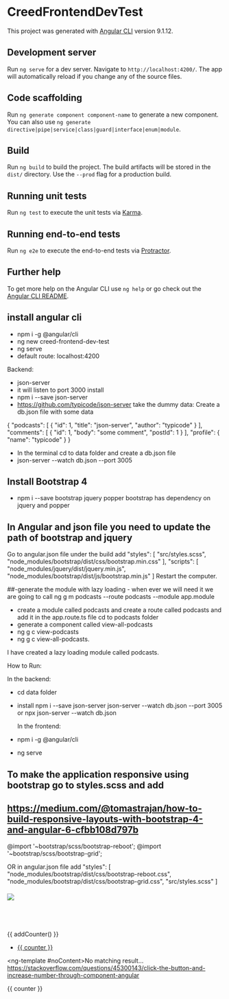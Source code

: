 # CreedFrontendDevTest

This project was generated with [Angular CLI](https://github.com/angular/angular-cli) version 9.1.12.

## Development server

Run `ng serve` for a dev server. Navigate to `http://localhost:4200/`. The app will automatically reload if you change any of the source files.

## Code scaffolding

Run `ng generate component component-name` to generate a new component. You can also use `ng generate directive|pipe|service|class|guard|interface|enum|module`.

## Build

Run `ng build` to build the project. The build artifacts will be stored in the `dist/` directory. Use the `--prod` flag for a production build.

## Running unit tests

Run `ng test` to execute the unit tests via [Karma](https://karma-runner.github.io).

## Running end-to-end tests

Run `ng e2e` to execute the end-to-end tests via [Protractor](http://www.protractortest.org/).

## Further help

To get more help on the Angular CLI use `ng help` or go check out the [Angular CLI README](https://github.com/angular/angular-cli/blob/master/README.md).

## install angular cli

- npm i -g @angular/cli
- ng new creed-frontend-dev-test
- ng serve
- default route: localhost:4200

Backend:

- json-server
- it will listen to port 3000
  install
- npm i --save json-server
- https://github.com/typicode/json-server
  take the dummy data:
  Create a db.json file with some data

{
"podcasts": [
{ "id": 1, "title": "json-server", "author": "typicode" }
],
"comments": [
{ "id": 1, "body": "some comment", "postId": 1 }
],
"profile": { "name": "typicode" }
}

- In the terminal cd to data folder and create a db.json file
- json-server --watch db.json --port 3005

## Install Bootstrap 4

- npm i --save bootstrap jquery popper
  bootstrap has dependency on jquery and popper

## In Angular and json file you need to update the path of bootstrap and jquery

Go to angular.json file under the build
add
"styles": [
"src/styles.scss",
"node_modules/bootstrap/dist/css/bootstrap.min.css"
],
"scripts": [
"node_modules/jquery/dist/jquery.min.js",
"node_modules/bootstrap/dist/js/bootstrap.min.js"
]
Restart the computer.

##-generate the module with lazy loading - when ever we will need it we are going to call
ng g m podcasts --route podcasts --module app.module

- create a module called podcasts and create a route called podcasts and add it in the app.route.ts file
  cd to podcasts folder
- generate a component called view-all-podcasts
- ng g c view-podcasts
- ng g c view-all-podcasts.

I have created a lazy loading module called podcasts.

How to Run:

In the backend:

- cd data folder
- install npm i --save json-server
  json-server --watch db.json --port 3005
  or
  npx json-server --watch db.json

  In the frontend:

- npm i -g @angular/cli
- ng serve

## To make the application responsive using bootstrap go to styles.scss and add

## https://medium.com/@tomastrajan/how-to-build-responsive-layouts-with-bootstrap-4-and-angular-6-cfbb108d797b

@import '~bootstrap/scss/bootstrap-reboot';
@import '~bootstrap/scss/bootstrap-grid';

OR in angular.json file add
"styles": [
"node_modules/bootstrap/dist/css/bootstrap-reboot.css",
"node_modules/bootstrap/dist/css/bootstrap-grid.css",
"src/styles.scss"
]

<div class="side-bar-img" *ngFor="let pod of podcasts">
  <h4><img src="assets/images/circle2.png" /><br /><br /><br /><br /></h4>
</div>

<div class="side-bar-img">
  <p *ngIf="podId">
    {{ addCounter() }}
  </p>
</div>

<ul class="side-bar-img" *ngIf="podcasts[0].id; else noContent">
  <li *ngFor="let pod of podcasts">
    <a href="#">{{ counter }}</a>
  </li>
</ul>

<ng-template #noContent>No matching result...</ng-template>
https://stackoverflow.com/questions/45300143/click-the-button-and-increase-number-through-component-angular

<div *ngFor="let item of podcasts; let i = index">
  <div *ngIf="item.id">
    {{ counter }}
  </div>
</div>
